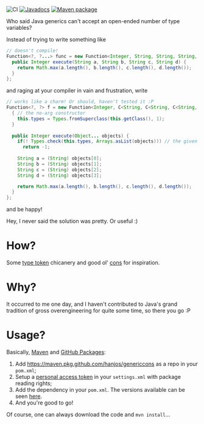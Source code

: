 ![CI](https://github.com/hanjos/genericcons/workflows/CI/badge.svg) [![Javadocs](https://img.shields.io/static/v1?label=Javadocs&message=0.4&color=informational&logo=read-the-docs)][v0.4] [![Maven package](https://img.shields.io/static/v1?label=Maven&message=0.4&color=orange&logo=apache-maven)](https://github.com/hanjos/genericcons/packages/611536)

Who said Java generics can't accept an open-ended number of type variables? 

Instead of trying to write something like

```java
// doesn't compile!
Function<?, ?...> func = new Function<Integer, String, String, String, String>() {
  public Integer execute(String a, String b, String c, String d) {
    return Math.max(a.length(), b.length(), c.length(), d.length());
  }
};
```

and raging at your compiler in vain and frustration, write

```java
// works like a charm! Or should, haven't tested it :P
Function<?, ?> f = new Function<Integer, C<String, C<String, C<String, String>>>>() {
  { // the no-arg constructor
    this.types = Types.fromSuperclass(this.getClass(), 1);
  }
  
  public Integer execute(Object... objects) {
    if(! Types.check(this.types, Arrays.asList(objects))) // the given objects don't match!
  	  return -1;
  	    
    String a = (String) objects[0];
    String b = (String) objects[1];
    String c = (String) objects[2];
    String d = (String) objects[3];

    return Math.max(a.length(), b.length(), c.length(), d.length());
  }
};
```

and be happy! 

Hey, I never said the solution was pretty. Or useful :)

# How?

Some [type token][1] chicanery and good ol' [cons][2] for inspiration.

# Why?

It occurred to me one day, and I haven't contributed to Java's grand tradition of gross overengineering for quite some time, so there you go :P

# Usage?

Basically, [Maven][apache-maven] and [GitHub Packages][github-packages]:

1. Add https://maven.pkg.github.com/hanjos/genericcons as a repo in your `pom.xml`;
1. Setup a [personal access token][pat] in your `settings.xml` with package reading rights;
1. Add the dependency in your `pom.xml`. The versions available can be seen [here][packages].
1. And you're good to go!

Of course, one can always download the code and `mvn install`...

[1]: http://gafter.blogspot.com/2006/12/super-type-tokens.html
[2]: http://en.wikipedia.org/wiki/Cons
[v0.4]: https://sbrubbles.org/genericcons/docs/0.4/apidocs/index.html
[apache-maven]: https://maven.apache.org/
[packages]: https://github.com/hanjos/genericcons/packages
[pat]: https://docs.github.com/en/packages/guides/configuring-apache-maven-for-use-with-github-packages#authenticating-with-a-personal-access-token
[github-packages]: https://docs.github.com/en/packages/guides/configuring-apache-maven-for-use-with-github-packages
